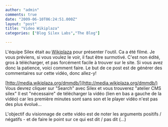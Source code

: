 ```yaml
---
author: "admin"
comments: true
date: "2009-06-10T06:24:51.000Z"
layout: "post"
title: "Video Wikiplaza"
categories: ["Blog Silex Labs","The Blog"]

---
```

L'équipe Silex était au [Wikiplaza](http://wikiplaza.org/) pour présenter l'outil. Ca a été filmé. Je vous préviens, si vous voulez le voir, il faut être surmotivé. C'est non édité, gros à télécharger, et pas forcément facile à trouver sur le site. Si vous avez donc la patience, voici comment faire. Le but de ce post est de générer des commentaires sur cette vidéo, donc allez-y!


[http://media.wikiplaza.org/dmmdb/](http://media.wikiplaza.org/dmmdb/)
Vous devrez cliquer sur "Search" avec Silex et vous trouverez "atelier CMS silex"
Il est "nécessaire" de télécharger la vidéo (lien en bas a gauche de la vidéo) car les première minutes sont sans son et le player vidéo n'est pas des plus évolué...

L'objectif du visionnage de cette vidéo est de noter les arguments positifs / négatifs - et de faire le point sur ce qui est dit / pas dit (...)


